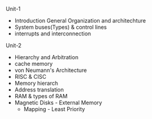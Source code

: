 Unit-1
- Introduction General Organization and architechture
- System buses(Types) & control lines
- interrupts and interconnection

Unit-2
- Hierarchy and Arbitration
- cache memory
- von Neumann's Architecture
- RISC & CISC
- Memory hierarch
- Address translation
- RAM & types of RAM
- Magnetic Disks - External Memory
  - Mapping - Least Priority
